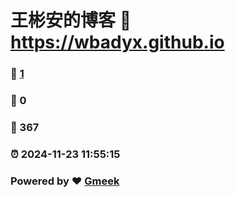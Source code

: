 # 王彬安的博客 :link: https://wbadyx.github.io 
### :page_facing_up: [1](https://wbadyx.github.io/tag.html) 
### :speech_balloon: 0 
### :hibiscus: 367 
### :alarm_clock: 2024-11-23 11:55:15 
### Powered by :heart: [Gmeek](https://github.com/Meekdai/Gmeek)
